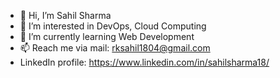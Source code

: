 - 👋 Hi, I’m Sahil Sharma 
- 👀 I’m interested in DevOps, Cloud Computing
- 🌱 I’m currently learning Web Development
- 📫 Reach me via mail: rksahil1804@gmail.com
- LinkedIn profile: https://www.linkedin.com/in/sahilsharma18/

<!---
sahilsharma2184/sahilsharma2184 is a ✨ special ✨ repository because its `README.md` (this file) appears on your GitHub profile.
You can click the Preview link to take a look at your changes.
--->
